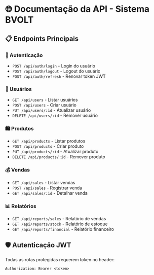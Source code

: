 # 🌐 Documentação da API - Sistema BVOLT

## 📋 Endpoints Principais

### 🔐 Autenticação
- `POST /api/auth/login` - Login do usuário
- `POST /api/auth/logout` - Logout do usuário  
- `POST /api/auth/refresh` - Renovar token JWT

### 👥 Usuários
- `GET /api/users` - Listar usuários
- `POST /api/users` - Criar usuário
- `PUT /api/users/:id` - Atualizar usuário
- `DELETE /api/users/:id` - Remover usuário

### 🛍️ Produtos
- `GET /api/products` - Listar produtos
- `POST /api/products` - Criar produto
- `PUT /api/products/:id` - Atualizar produto
- `DELETE /api/products/:id` - Remover produto

### 💰 Vendas
- `GET /api/sales` - Listar vendas
- `POST /api/sales` - Registrar venda
- `GET /api/sales/:id` - Detalhar venda

### 📊 Relatórios
- `GET /api/reports/sales` - Relatório de vendas
- `GET /api/reports/stock` - Relatório de estoque
- `GET /api/reports/financial` - Relatório financeiro

## 🛡️ Autenticação JWT
Todas as rotas protegidas requerem token no header:
```
Authorization: Bearer <token>
```